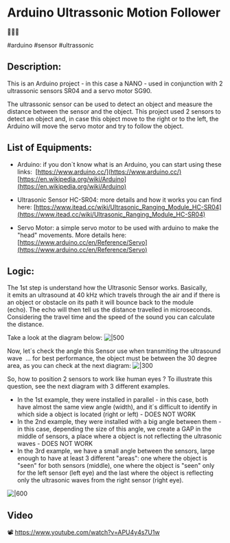 
# Arduino Ultrassonic Motion Follower
👀🤖🚀

#arduino #sensor #ultrassonic

## Description:

This is an Arduino project - in this case a NANO - used in conjunction with 2 ultrassonic sensors SR04 and a servo motor SG90.

The ultrassonic sensor can be used to detect an object and measure the distance between the sensor and the object. This project used 2 sensors to detect an object and,  in case this object move to the right or to the left, the Arduino will move the servo motor and try to follow the object.

## List of Equipments:

- Arduino: if you don´t know what is an Arduino, you can start using these links: 
  [https://www.arduino.cc/](https://www.arduino.cc/)
  [https://en.wikipedia.org/wiki/Arduino](https://en.wikipedia.org/wiki/Arduino)​

- Ultrasonic Sensor HC-SR04: more details and how it works you can find here: 
  [https://www.itead.cc/wiki/Ultrasonic_Ranging_Module_HC-SR04](https://www.itead.cc/wiki/Ultrasonic_Ranging_Module_HC-SR04)

- Servo Motor: a simple servo motor to be used with arduino to make the "head" movements. More details here: 
  [https://www.arduino.cc/en/Reference/Servo](https://www.arduino.cc/en/Reference/Servo)


## Logic:

The 1st step is understand how the Ultrasonic Sensor works. Basically, it emits an ultrasound at 40 kHz which travels through the air and if there is an object or obstacle on its path it will bounce back to the module (echo). The echo will then tell us the distance travelled in microseconds. Considering the travel time and the speed of the sound you can calculate the distance.

Take a look at the diagram below:
![|500](_assets/proj02_image1.png)

Now, let´s check the angle this Sensor use when transmiting the ultrasound wave  ... for best performance, the object must be between the 30 degree area, as you can check at the next diagram:
![|300](_assets/proj02_image2.png)

So, how to position 2 sensors to work like human eyes ? To illustrate this question, see the next diagram with 3 different examples.

- In the 1st example, they were installed in parallel - in this case, both have almost the same view angle (width), and it´s difficult to identify in which side a object is located (right or left) - DOES NOT WORK
- In the 2nd example, they were installed with a big angle between them - in this case, depending the size of this angle, we create a GAP in the middle of sensors, a place where a object is not reflecting the ultrasonic waves - DOES NOT WORK
- In the 3rd example, we have a small angle between the sensors, large enough to have at least 3 different "areas": one where the object is "seen" for both sensors (middle), one where the object is "seen" only for the left sensor (left eye) and the last where the object is reflecting only the ultrasonic waves from the right sensor (right eye).

![|600](_assets/proj02_image3.png)

## Video

📽️ https://www.youtube.com/watch?v=APU4y4s7U1w

